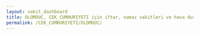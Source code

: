 ```yaml
---
layout: vakit_dashboard
title: OLOMOUC, CEK_CUMHURIYETI için iftar, namaz vakitleri ve hava durumu - ilçe/eyalet seç
permalink: /CEK_CUMHURIYETI/OLOMOUC/
---
```


<script type="text/javascript">
  var GLOBAL_COUNTRY = 'CEK_CUMHURIYETI';
  var GLOBAL_CITY = 'OLOMOUC';
  var GLOBAL_STATE = '';
  var lat = 72;
  var lon = 21;
</script>
